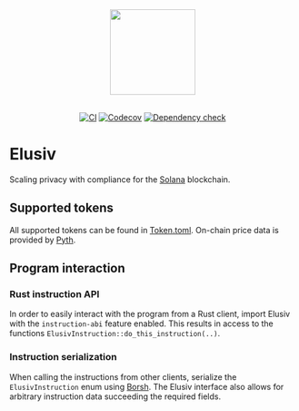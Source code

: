 <div align="center">
    <img src="https://github.com/elusiv-privacy/.github/blob/main/profile/elusiv.svg" width="150"/>
</div>

<br/>

<div align="center">

[![CI](https://github.com/elusiv-privacy/elusiv/actions/workflows/test.yaml/badge.svg)](https://github.com/elusiv-privacy/elusiv/actions/workflows/test.yaml)
[![Codecov](https://codecov.io/gh/elusiv-privacy/elusiv/branch/master/graph/badge.svg?token=E6EBAGCE0M)](https://codecov.io/gh/elusiv-privacy/elusiv)
[![Dependency check](https://github.com/elusiv-privacy/elusiv/actions/workflows/audit.yaml/badge.svg)](https://github.com/elusiv-privacy/elusiv/actions/workflows/audit.yaml)

</div>

# Elusiv
Scaling privacy with compliance for the [Solana](https://github.com/solana-labs/solana) blockchain.

## Supported tokens
All supported tokens can be found in [Token.toml](https://github.com/elusiv-privacy/elusiv/blob/master/elusiv/Token.toml).
On-chain price data is provided by [Pyth](https://pyth.network/).

## Program interaction
### Rust instruction API
In order to easily interact with the program from a Rust client, import Elusiv with the `instruction-abi` feature enabled.
This results in access to the functions `ElusivInstruction::do_this_instruction(..)`.

### Instruction serialization
When calling the instructions from other clients, serialize the `ElusivInstruction` enum using [Borsh](https://docs.rs/borsh/latest/borsh/).
The Elusiv interface also allows for arbitrary instruction data succeeding the required fields.
